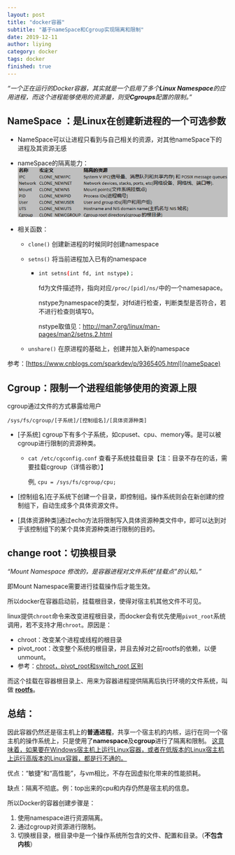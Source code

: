 ```yaml
---
layout: post
title: "docker容器"
subtitle: "基于nameSpace和Cgroup实现隔离和限制"
date: 2019-12-11
author: liying
category: docker
tags: docker
finished: true
---
```


*“一个正在运行的Docker容器，其实就是一个启用了多个**Linux Namespace**的应用进程，而这个进程能够使用的资源量，则受**Cgroups**配置的限制。”*

## NameSpace ：是Linux在创建新进程的一个可选参数

- NameSpace可以让进程只看到与自己相关的资源，对其他nameSpace下的进程及其资源无感

- nameSpace的隔离能力：
  ![ability](/img/nameSpace.png)

- 相关函数：
  - `clone()`  创建新进程的时候同时创建namespace 
  
  - `setns()` 将当前进程加入已有的namespace
  
    - ```bash
      int setns(int fd, int nstype)；
      ```
  
      fd为文件描述符，指向对应`/proc/[pid]/ns/`中的一个namesapace。
  
      nstype为namespace的类型，对fd进行检查，判断类型是否符合，若不进行检查则填写0。
  
      nstype取值见：http://man7.org/linux/man-pages/man2/setns.2.html
  
  - `unshare()` 在原进程的基础上，创建并加入新的namespace

参考：[https://www.cnblogs.com/sparkdev/p/9365405.html](nameSpace)

## Cgroup：限制一个进程组能够使用的资源上限

cgroup通过文件的方式暴露给用户

`/sys/fs/cgroup/[子系统]/[控制组名]/[具体资源种类]` 

- [子系统] cgroup下有多个子系统，如cpuset、cpu、memory等。是可以被cgroup进行限制的资源种类。

  - `cat /etc/cgconfig.conf` 查看子系统挂载目录【注：目录不存在的话，需要挂载cgroup（详情谷歌）】

    例, `cpu = /sys/fs/cgroup/cpu;`

- [控制组名]在子系统下创建一个目录，即控制组。操作系统则会在新创建的控制组下，自动生成多个具体资源文件。

- [具体资源种类]通过echo方法将限制写入具体资源种类文件中，即可以达到对于该控制组下的某个具体资源种类进行限制的目的。

## change root：切换根目录

*“Mount Namespace 修改的，是容器进程对文件系统“挂载点”的认知。”*

即Mount Namespace需要进行挂载操作后才能生效。

所以docker在容器启动前，挂载根目录，使得对宿主机其他文件不可见。

linux提供`chroot`命令来改变进程根目录，而docker会有优先使用`pivot_root`系统调用，若不支持才用`chroot`。原因是：

- chroot：改变某个进程或线程的根目录
- pivot_root：改变整个系统的根目录，并且去掉对之前rootfs的依赖，以便unmount。
- 参考：[chroot，pivot_root和switch_root 区别](https://blog.csdn.net/u012385733/article/details/102565591)

而这个挂载在容器根目录上、用来为容器进程提供隔离后执行环境的文件系统，叫做 [**rootfs**](https://leeleeleeleelynn.github.io/docker/contain.html)。

## 总结：

因此容器仍然还是宿主机上的**普通进程**，共享一个宿主机的内核，运行在同一个宿主机的操作系统上，只是使用了**namespace**及**cgroup**进行了隔离和限制。
<u>这意味着，如果要在Windows宿主机上运行Linux容器，或者在低版本的Linux宿主机上运行高版本的Linux容器，都是行不通的。</u>

优点：“敏捷”和“高性能”，与vm相比，不存在因虚拟化带来的性能损耗。

缺点：隔离不彻底。例：top出来的cpu和内存仍然是宿主机的信息。

所以Docker的容器创建步骤是：

1. 使用namespace进行资源隔离。
2. 通过cgroup对资源进行限制。
3. 切换根目录，根目录中是一个操作系统所包含的文件、配置和目录。（**不包含内核**）